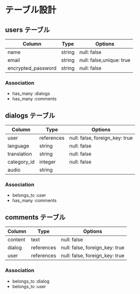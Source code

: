 # テーブル設計

## users テーブル

| Column             | Type    | Options                  |
| ------------------ | ------- | ------------------------ |
| name               | string  | null: false              |
| email              | string  | null: false,unique: true |
| encrypted_password | string  | null: false              |

### Association
- has_many :dialogs
- has_many :comments



## dialogs テーブル

| Column           | Type       | Options                        |
| -----------------| ---------- | ------------------------------ |
| user             | references | null: false, foreign_key: true |
| language         | string     | null: false                    |
| translation      | string     | null: false                    |
| category_id      | integer    | null: false                    |
| audio            | string     |                                |

### Association
- belongs_to :user
- has_many   :comments


## comments テーブル

| Column    | Type       | Options                        |
| --------- | ---------- | ------------------------------ |
| content   | text       | null: false                    |
| dialog    | references | null: false, foreign_key: true |
| user      | references | null: false, foreign_key: true |

### Association
- belongs_to :dialog
- belongs_to :user


